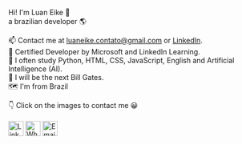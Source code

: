 Hi! I'm Luan Eike 👋<br>
a brazilian developer 🌎

📫 Contact me at luaneike.contato@gmail.com or <a href="https://www.linkedin.com/in/luan-eike-50964b216/" target="_blank">LinkedIn</a>. <br>
🥇 Certified Developer by Microsoft and LinkedIn Learning. <br>
📘 I often study Python, HTML, CSS, JavaScript, English and Artificial Intelligence (AI). <br>
🧠 I will be the next Bill Gates. <br>
🗺️ I'm from Brazil<br>

👇 Click on the images to contact me 😀 <br><br>
<a href="https://www.linkedin.com/in/luan-eike-50964b216/"><img src="https://github.com/luan-eike/profile/blob/main/702300.png" alt="LinkedIn" width="30" height="30" target="_blank"></a>
<a href="https://wa.me/5511965666167"><img src="https://github.com/luan-eike/profile/blob/main/4485687.png" alt="WhatsApp" width="30" height="30" target="_blank"></a>
<a href="mailto:luaneike.contato@gmail.com"><img src="https://github.com/luan-eike/profile/blob/main/Circle-icons-mail.svg.png" alt="Email" width="30" height="30" target="_blank"></a>
